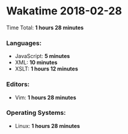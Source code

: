 # Wakatime 2018-02-28

Time Total: **1 hours 28 minutes**

### Languages:
- JavaScript: **5 minutes** 
- XML: **10 minutes** 
- XSLT: **1 hours 12 minutes** 

### Editors:
- Vim: **1 hours 28 minutes** 

### Operating Systems:
- Linux: **1 hours 28 minutes** 


